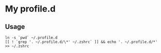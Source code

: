 # My profile.d


## Usage

    ln -s `pwd` ~/.profile.d
    [[ ! `grep '. ~/.profile.d/\*' ~/.zshrc` ]] && echo '. ~/.profile.d/*' >> ~/.zshrc
